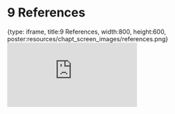 # 9 References
 
{type: iframe, title:9 References, width:800, height:600, poster:resources/chapt_screen_images/references.png}
![](http://hutchdatascience.org/GitHub_Automation_for_Scientists/no_toc/references.html)
 

 
